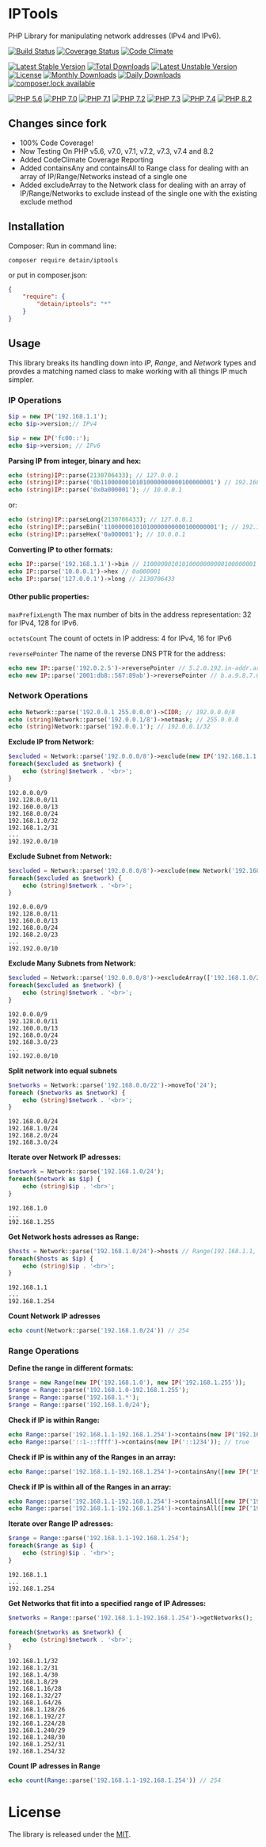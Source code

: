 # IPTools

PHP Library for manipulating network addresses (IPv4 and IPv6).

[![Build Status](https://travis-ci.org/detain/iptools.svg)](https://travis-ci.org/detain/iptools)
[![Coverage Status](https://coveralls.io/repos/github/detain/iptools/badge.svg?branch=master)](https://coveralls.io/github/detain/iptools?branch=master)
[![Code Climate](https://codeclimate.com/github/detain/iptools/badges/gpa.svg)](https://codeclimate.com/github/detain/iptools)

[![Latest Stable Version](https://poser.pugx.org/detain/iptools/version)](https://packagist.org/packages/detain/iptools)
[![Total Downloads](https://poser.pugx.org/detain/iptools/downloads)](https://packagist.org/packages/detain/iptools)
[![Latest Unstable Version](https://poser.pugx.org/detain/iptools/v/unstable)](//packagist.org/packages/detain/iptools)
[![License](https://poser.pugx.org/detain/iptools/license)](https://packagist.org/packages/detain/iptools)
[![Monthly Downloads](https://poser.pugx.org/detain/iptools/d/monthly)](https://packagist.org/packages/detain/iptools)
[![Daily Downloads](https://poser.pugx.org/detain/iptools/d/daily)](https://packagist.org/packages/detain/iptools)
[![composer.lock available](https://poser.pugx.org/detain/iptools/composerlock)](https://packagist.org/packages/detain/iptools)

[![PHP 5.6](https://img.shields.io/badge/PHP-5.6-8892BF.svg)](http://php.net)
[![PHP 7.0](https://img.shields.io/badge/PHP-7.0-8892BF.svg)](http://php.net)
[![PHP 7.1](https://img.shields.io/badge/PHP-7.1-8892BF.svg)](http://php.net)
[![PHP 7.2](https://img.shields.io/badge/PHP-7.2-8892BF.svg)](http://php.net)
[![PHP 7.3](https://img.shields.io/badge/PHP-7.3-8892BF.svg)](http://php.net)
[![PHP 7.4](https://img.shields.io/badge/PHP-7.4-8892BF.svg)](http://php.net)
[![PHP 8.2](https://img.shields.io/badge/PHP-7.4-8892BF.svg)](http://php.net)

## Changes since fork

* 100% Code Coverage!
* Now Testing On PHP v5.6, v7.0, v7.1, v7.2, v7.3, v7.4 and 8.2
* Added CodeClimate Coverage Reporting
* Added containsAny and containsAll to Range class for dealing with an array of IP/Range/Networks instead of a single one
* Added excludeArray to the Network class for dealing with an array of IP/Range/Networks to exclude instead of the single one with the existing exclude method

## Installation

Composer:
Run in command line:
```
composer require detain/iptools
```
or put in composer.json:
```json
{
	"require": {
		"detain/iptools": "*"
	}
}
```

## Usage

This library breaks its handling down into *IP*, *Range*, and *Network* types and provdes a matching named class to make working with all things IP much simpler.

### IP Operations
```php
$ip = new IP('192.168.1.1');
echo $ip->version;// IPv4
```

```php
$ip = new IP('fc00::');
echo $ip->version; // IPv6
```

**Parsing IP from integer, binary and hex:**
```php
echo (string)IP::parse(2130706433); // 127.0.0.1
echo (string)IP::parse('0b11000000101010000000000100000001') // 192.168.1.1
echo (string)IP::parse('0x0a000001'); // 10.0.0.1
```
or:
```php
echo (string)IP::parseLong(2130706433); // 127.0.0.1
echo (string)IP::parseBin('11000000101010000000000100000001'); // 192.168.1.1
echo (string)IP::parseHex('0a000001'); // 10.0.0.1
```

**Converting IP to other formats:**
```php
echo IP::parse('192.168.1.1')->bin // 11000000101010000000000100000001
echo IP::parse('10.0.0.1')->hex // 0a000001
echo IP::parse('127.0.0.1')->long // 2130706433
```

#### Other public properties:

`maxPrefixLength`
The max number of bits in the address representation: 32 for IPv4, 128 for IPv6.

`octetsCount`
The count of octets in IP address: 4 for IPv4, 16 for IPv6

`reversePointer`
The name of the reverse DNS PTR for the address:
```php
echo new IP::parse('192.0.2.5')->reversePointer // 5.2.0.192.in-addr.arpa
echo new IP::parse('2001:db8::567:89ab')->reversePointer // b.a.9.8.7.6.5.0.0.0.0.0.0.0.0.0.0.0.0.0.0.0.0.0.8.b.d.0.1.0.0.2.ip6.arpa
```

### Network Operations
```php
echo Network::parse('192.0.0.1 255.0.0.0')->CIDR; // 192.0.0.0/8
echo (string)Network::parse('192.0.0.1/8')->netmask; // 255.0.0.0
echo (string)Network::parse('192.0.0.1'); // 192.0.0.1/32
```

**Exclude IP from Network:**
```php
$excluded = Network::parse('192.0.0.0/8')->exclude(new IP('192.168.1.1'));
foreach($excluded as $network) {
	echo (string)$network . '<br>';
}
```
	192.0.0.0/9
	192.128.0.0/11
	192.160.0.0/13
	192.168.0.0/24
	192.168.1.0/32
	192.168.1.2/31
	...
	192.192.0.0/10

**Exclude Subnet from Network:**
```php
$excluded = Network::parse('192.0.0.0/8')->exclude(new Network('192.168.1.0/24'));
foreach($excluded as $network) {
	echo (string)$network . '<br>';
}
```
	192.0.0.0/9
	192.128.0.0/11
	192.160.0.0/13
	192.168.0.0/24
	192.168.2.0/23
	...
	192.192.0.0/10

**Exclude Many Subnets from Network:**
```php
$excluded = Network::parse('192.0.0.0/8')->excludeArray(['192.168.1.0/24', '192.168.2.0/24']);
foreach($excluded as $network) {
	echo (string)$network . '<br>';
}
```
	192.0.0.0/9
	192.128.0.0/11
	192.160.0.0/13
	192.168.0.0/24
	192.168.3.0/23
	...
	192.192.0.0/10

**Split network into equal subnets**
```php
$networks = Network::parse('192.168.0.0/22')->moveTo('24');
foreach ($networks as $network) {
	echo (string)$network . '<br>';
}
```
	192.168.0.0/24
	192.168.1.0/24
	192.168.2.0/24
	192.168.3.0/24

**Iterate over Network IP adresses:**
```php
$network = Network::parse('192.168.1.0/24');
foreach($network as $ip) {
	echo (string)$ip . '<br>';
}
```
	192.168.1.0
	...
	192.168.1.255

**Get Network hosts adresses as Range:**
```php
$hosts = Network::parse('192.168.1.0/24')->hosts // Range(192.168.1.1, 192.168.1.254);
foreach($hosts as $ip) {
	echo (string)$ip . '<br>';
}
```
	192.168.1.1
	...
	192.168.1.254

**Count Network IP adresses**
```php
echo count(Network::parse('192.168.1.0/24')) // 254
```

### Range Operations

**Define the range in different formats:**
```php
$range = new Range(new IP('192.168.1.0'), new IP('192.168.1.255'));
$range = Range::parse('192.168.1.0-192.168.1.255');
$range = Range::parse('192.168.1.*');
$range = Range::parse('192.168.1.0/24');
```

**Check if IP is within Range:**
```php
echo Range::parse('192.168.1.1-192.168.1.254')->contains(new IP('192.168.1.5')); // true
echo Range::parse('::1-::ffff')->contains(new IP('::1234')); // true
```

**Check if IP is within any of the Ranges in an array:**
```php
echo Range::parse('192.168.1.1-192.168.1.254')->containsAny([new IP('192.168.0.5'), new IP('192.168.1.5')]); // true
```

**Check if IP is within all of the Ranges in an array:**
```php
echo Range::parse('192.168.1.1-192.168.1.254')->containsAll([new IP('192.168.0.5'), new IP('192.168.1.5')]); // false
echo Range::parse('192.168.1.1-192.168.1.254')->containsAll([new IP('192.168.1.6'), new IP('192.168.1.5')]); // true
```

**Iterate over Range IP adresses:**
```php
$range = Range::parse('192.168.1.1-192.168.1.254');
foreach($range as $ip) {
	echo (string)$ip . '<br>';
}
```
	192.168.1.1
	...
	192.168.1.254

**Get Networks that fit into a specified range of IP Adresses:**
```php
$networks = Range::parse('192.168.1.1-192.168.1.254')->getNetworks();

foreach($networks as $network) {
	echo (string)$network . '<br>';
}
```
	192.168.1.1/32
	192.168.1.2/31
	192.168.1.4/30
	192.168.1.8/29
	192.168.1.16/28
	192.168.1.32/27
	192.168.1.64/26
	192.168.1.128/26
	192.168.1.192/27
	192.168.1.224/28
	192.168.1.240/29
	192.168.1.248/30
	192.168.1.252/31
	192.168.1.254/32

**Count IP adresses in Range**
```php
echo count(Range::parse('192.168.1.1-192.168.1.254')) // 254
```

# License
The library is released under the [MIT](https://opensource.org/licenses/MIT).
